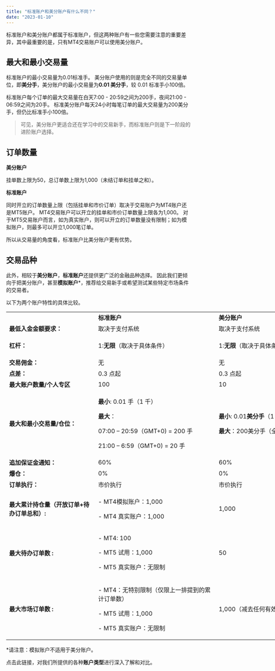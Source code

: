 ```yaml
---
title: "标准账户和美分账户有什么不同？"
date: "2023-01-10"
---
```


标准账户和美分账户都属于标准账户，但这两种账户有一些您需要注意的重要差异，其中最重要的是，只有MT4交易账户可以使用美分账户。

## **最大和最小交易量**

标准账户的最小交易量为0.01标准手。 美分账户使用的则是完全不同的交易量单位，即**美分手**，美分账户的最小交易量为**0.01 美分手**，较 0.01 标准手小100倍。

标准账户每个订单的最大交易量在白天7:00 - 20:59之间为200手，夜间21:00 - 06:59之间为20手。 标准美分账户每天24小时每笔订单的最大交易量为200美分手，但仍比标准手小100倍。

> 可见，美分账户更适合还在学习中的交易新手，而标准账户则是下一阶段的进阶账户选择。

## **订单数量**

**美分账户**

挂单数上限为50，总订单数上限为1,000（未结订单和挂单之和）。

**标准账户**

同时开立的订单数量上限（包括挂单和市价订单）取决于交易账户为MT4账户还是MT5账户。 MT4交易账户可以开立的挂单和市价订单数量上限各为1,000。 对于MT5交易账户而言，如为真实账户，则可以开立的订单数量没有限制；如为模拟账户，则最多可以开立1,000笔订单。

所以从交易量的角度看，标准账户比美分账户更有优势。

## **交易品种**

此外，相较于**美分账户**，**标准账户**还提供更广泛的金融品种选择。 因此我们更倾向于把美分账户，甚至**模拟账户***，推荐给交易新手或希望测试某些特定市场条件的交易者。

以下为两个账户特性的具体比较。

<table style="width: 837px;"><tbody><tr><td style="width: 232px;">&nbsp;</td><td class="wysiwyg-text-align-left" style="width: 319px;"><strong>标准账户</strong></td><td class="wysiwyg-text-align-left" style="width: 256px;"><strong>美分账户</strong></td></tr><tr><td style="width: 232px;"><strong>最低入金金额要求：</strong></td><td class="wysiwyg-text-align-left" style="width: 319px;"><span style="font-weight: 400;">取决于支付系统</span></td><td class="wysiwyg-text-align-left" style="width: 256px;"><span style="font-weight: 400;">取决于支付系统</span></td></tr><tr><td style="width: 232px;"><strong>杠杆：</strong></td><td class="wysiwyg-text-align-left" style="width: 319px;"><p>1:<strong><span class="wysiwyg-underline">无限</span></strong>（取决于具体条件）</p></td><td class="wysiwyg-text-align-left" style="width: 256px;">1:<strong><span class="wysiwyg-underline">无限</span></strong>（取决于具体条件）</td></tr><tr><td style="width: 232px;"><strong>交易佣金：</strong></td><td class="wysiwyg-text-align-left" style="width: 319px;">无</td><td class="wysiwyg-text-align-left" style="width: 256px;">无</td></tr><tr><td style="width: 232px;"><strong>点差：</strong></td><td class="wysiwyg-text-align-left" style="width: 319px;">0.3 点起</td><td class="wysiwyg-text-align-left" style="width: 256px;">0.3 点起</td></tr><tr><td style="width: 232px;"><strong>最大账户数量/个人专区</strong></td><td class="wysiwyg-text-align-left" style="width: 319px;">100</td><td class="wysiwyg-text-align-left" style="width: 256px;">10</td></tr><tr><td style="width: 232px;"><strong>最大和最小交易量/仓位：</strong></td><td class="wysiwyg-text-align-left" style="width: 319px;"><p><strong>最小</strong>: 0.01 手（1 千）</p><p><strong>最大</strong>：</p><p>07:00 – 20:59（GMT+0) = 200 手</p><p>21:00 – 6:59（GMT+0) = 20 手</p></td><td class="wysiwyg-text-align-left" style="width: 256px;"><p><strong>最小</strong>: 0.01<strong><span class="wysiwyg-underline">美分手</span></strong>（1 千美分）</p><p><strong>最大</strong>：200美分手（全天24小时）</p></td></tr><tr><td style="width: 232px;"><strong>追加保证金通知：</strong></td><td class="wysiwyg-text-align-left" style="width: 319px;">60%</td><td class="wysiwyg-text-align-left" style="width: 256px;">60%</td></tr><tr><td style="width: 232px;"><strong>爆仓：</strong></td><td class="wysiwyg-text-align-left" style="width: 319px;">0%</td><td class="wysiwyg-text-align-left" style="width: 256px;">0%</td></tr><tr><td style="width: 232px;"><strong>订单执行：</strong></td><td class="wysiwyg-text-align-left" style="width: 319px;">市价执行</td><td class="wysiwyg-text-align-left" style="width: 256px;">市价执行</td></tr><tr><td style="width: 231.047px;"><strong>最大累计持仓量（开放订单+待办订单总和）:</strong></td><td class="wysiwyg-text-align-left" style="width: 317.25px;"><p><span style="font-weight: 400;">- MT4模拟账户：1,000</span></p><p><span style="font-weight: 400;">- MT4 真实账户：1,000</span></p></td><td class="wysiwyg-text-align-left" style="width: 254.703px;"><span style="font-weight: 400;">1,000</span></td></tr><tr><td style="width: 231.047px;"><strong>最大待办订单数 :</strong></td><td class="wysiwyg-text-align-left" style="width: 317.25px;"><p><span style="font-weight: 400;">- MT4: 100</span></p><p><span style="font-weight: 400;">- MT5 试用：1,000</span></p><p><span style="font-weight: 400;">- MT5 真实账户：无限制</span></p></td><td class="wysiwyg-text-align-left" style="width: 254.703px;"><span style="font-weight: 400;">50</span></td></tr><tr><td style="width: 231.047px;"><strong>最大市场订单数 :</strong></td><td class="wysiwyg-text-align-left" style="width: 317.25px;"><p><span style="font-weight: 400;">- MT4：无特别限制（仅限上一排提到的累计订单数）</span></p><p><span style="font-weight: 400;">- MT5 试用：1,000</span></p><p><span style="font-weight: 400;">- MT5 真实账户：无限制</span></p></td><td class="wysiwyg-text-align-left" style="width: 254.703px;"><span style="font-weight: 400;">1,000（减去任何有效待审批订单）</span></td></tr></tbody></table>

*请注意：模拟账户不适用于美分账户。

点击此链接，对我们所提供的各种**账户类型**进行深入了解和对比。
